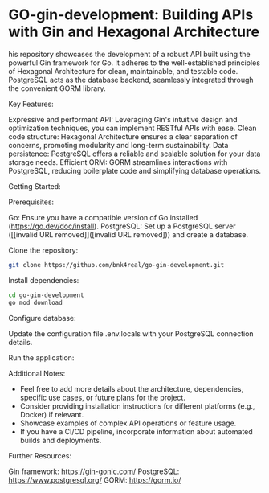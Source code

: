 # GO-gin-development: Building APIs with Gin and Hexagonal Architecture
his repository showcases the development of a robust API built using the powerful Gin framework for Go. It adheres to the well-established principles of Hexagonal Architecture for clean, maintainable, and testable code. PostgreSQL acts as the database backend, seamlessly integrated through the convenient GORM library.

Key Features:

Expressive and performant API: Leveraging Gin's intuitive design and optimization techniques, you can implement RESTful APIs with ease.
Clean code structure: Hexagonal Architecture ensures a clear separation of concerns, promoting modularity and long-term sustainability.
Data persistence: PostgreSQL offers a reliable and scalable solution for your data storage needs.
Efficient ORM: GORM streamlines interactions with PostgreSQL, reducing boilerplate code and simplifying database operations.

Getting Started:

Prerequisites:

Go: Ensure you have a compatible version of Go installed (https://go.dev/doc/install).
PostgreSQL: Set up a PostgreSQL server ([[invalid URL removed]]([invalid URL removed])) and create a database.

Clone the repository:

```Bash
git clone https://github.com/bnk4real/go-gin-development.git
```

Install dependencies:

```Bash
cd go-gin-development
go mod download
```

Configure database:

Update the configuration file .env.locals with your PostgreSQL connection details.

Run the application:

Additional Notes:

- Feel free to add more details about the architecture, dependencies, specific use cases, or future plans for the project.
- Consider providing installation instructions for different platforms (e.g., Docker) if relevant.
- Showcase examples of complex API operations or feature usage.
- If you have a CI/CD pipeline, incorporate information about automated builds and deployments.

Further Resources:

Gin framework: https://gin-gonic.com/
PostgreSQL: https://www.postgresql.org/
GORM: https://gorm.io/